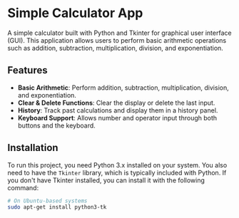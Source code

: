 # Simple Calculator App

A simple calculator built with Python and Tkinter for graphical user interface (GUI). This application allows users to perform basic arithmetic operations such as addition, subtraction, multiplication, division, and exponentiation.

## Features

- **Basic Arithmetic**: Perform addition, subtraction, multiplication, division, and exponentiation.
- **Clear & Delete Functions**: Clear the display or delete the last input.
- **History**: Track past calculations and display them in a history panel.
- **Keyboard Support**: Allows number and operator input through both buttons and the keyboard.

## Installation

To run this project, you need Python 3.x installed on your system. You also need to have the `Tkinter` library, which is typically included with Python. If you don't have Tkinter installed, you can install it with the following command:

```bash
# On Ubuntu-based systems
sudo apt-get install python3-tk
```